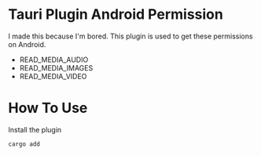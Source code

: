 # Tauri Plugin Android Permission
I made this because I'm bored. This plugin is used to get these permissions on Android.
- READ_MEDIA_AUDIO
- READ_MEDIA_IMAGES
- READ_MEDIA_VIDEO

# How To Use
Install the plugin
```
cargo add 
```